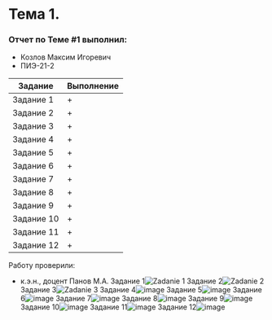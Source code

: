 # Тема 1. 
### Отчет по Теме #1 выполнил:
- Козлов Максим Игоревич
- ПИЭ-21-2

| Задание | Выполнение |
| ------ | ------ |
| Задание 1 | + |
| Задание 2 | + |
| Задание 3 | + |
| Задание 4 | + |
| Задание 5 | + |
| Задание 6 | + |
| Задание 7 | + |
| Задание 8 | + |
| Задание 9 | + |
| Задание 10 | + |
| Задание 11 | + |
| Задание 12 | + |

Работу проверили:
- к.э.н., доцент Панов М.А.
Задание 1![Zadanie 1](https://github.com/CauseLove7/Program-Engineering/assets/145790904/df7ca736-46db-4bc4-a74b-4811097b4d6d)
Задание 2![Zadanie 2](https://github.com/CauseLove7/Program-Engineering/assets/145790904/082e615d-6311-4c67-b8da-4c731513d894)
Задание 3![Zadanie 3](https://github.com/CauseLove7/Program-Engineering/assets/145790904/a390f8dc-592a-4a1d-b347-a8370c4a7de9)
Задание 4![image](https://github.com/CauseLove7/Program-Engineering/assets/145790904/69019eea-f290-4bef-bfa2-d61e2801a012)
Задание 5![image](https://github.com/CauseLove7/Program-Engineering/assets/145790904/390d98bd-57ff-4a14-b578-744298c9ae07)
Задание 6![image](https://github.com/CauseLove7/Program-Engineering/assets/145790904/cc121bf2-7600-4a1e-8a3a-9e46e9eaee27)
Задание 7![image](https://github.com/CauseLove7/Program-Engineering/assets/145790904/2f27ceb8-e9db-4184-8fb8-fd752f7027c5)
Задание 8![image](https://github.com/CauseLove7/Program-Engineering/assets/145790904/4f140caf-43d2-4bb5-a54e-33cabf338c97)
Задание 9![image](https://github.com/CauseLove7/Program-Engineering/assets/145790904/ad82eb0a-1883-4c54-b6f3-52b7ebeb3208)
Задание 10![image](https://github.com/CauseLove7/Program-Engineering/assets/145790904/8f3db989-2619-42a2-bd34-b4fa3c45fdd6)
Задание 11![image](https://github.com/CauseLove7/Program-Engineering/assets/145790904/74d28b97-4773-4a2c-9b47-355888ac2ed8)
Задание 12![image](https://github.com/CauseLove7/Program-Engineering/assets/145790904/ea3722d7-6f6f-42be-9b46-548dd952314b)




